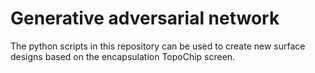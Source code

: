 <h1> Generative adversarial network </h1>
The python scripts in this repository can be used to create new surface designs based on the encapsulation TopoChip screen.
